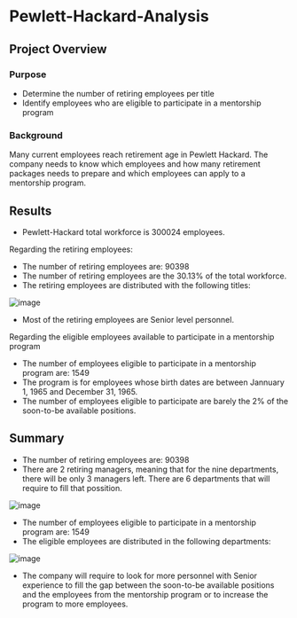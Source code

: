 # Pewlett-Hackard-Analysis
## Project Overview
### Purpose
- Determine the number of retiring employees per title
- Identify employees who are eligible to participate in a mentorship program

### Background
Many current employees reach retirement age in Pewlett Hackard. The company needs to know which employees and how many retirement packages needs to prepare and which employees can apply to a mentorship program.  

## Results

- Pewlett-Hackard total workforce is 300024 employees.

Regarding the retiring employees:
- The number of retiring employees are: 90398
- The number of retiring employees are the 30.13% of the total workforce.
- The retiring employees are distributed with the following titles:

![image](https://user-images.githubusercontent.com/21972342/140681232-1d9ebbc4-609d-4d86-a2f8-673c28b6aec4.png)

- Most of the retiring employees are Senior level personnel.

Regarding the eligible employees available to participate in a mentorship program
- The number of employees eligible to participate in a mentorship program are: 1549
- The program is for employees whose birth dates are between Jannuary 1, 1965 and December 31, 1965.
- The number of employees eligible to participate are barely the 2% of the soon-to-be available positions.


## Summary

- The number of retiring employees are: 90398
- There are 2 retiring managers, meaning that for the nine departments, there will be only 3 managers left. There are 6 departments that will require to fill that possition. 

![image](https://user-images.githubusercontent.com/21972342/140682346-06e2ecdf-423f-4cd9-bf0e-843e7222c97a.png)

- The number of employees eligible to participate in a mentorship program are: 1549
- The eligible employees are distributed in the following departments:

![image](https://user-images.githubusercontent.com/21972342/140683988-30809ac1-e5a4-458d-8cbf-46d1111076d3.png)

- The company will require to look for more personnel with Senior experience to fill the gap between the soon-to-be available positions and the employees from the mentorship program or to increase the program to more employees.
